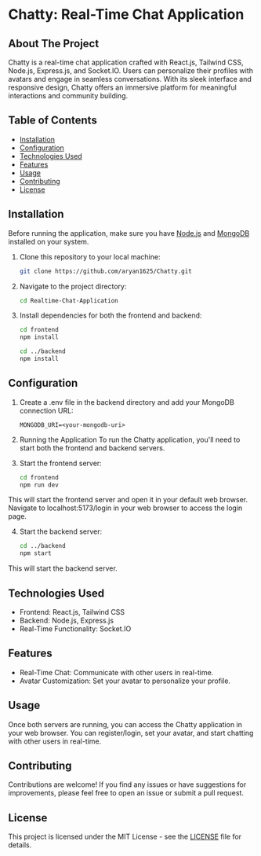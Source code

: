 # Chatty: Real-Time Chat Application

<!-- ABOUT THE PROJECT -->
## About The Project

Chatty is a real-time chat application crafted with React.js, Tailwind CSS, Node.js, Express.js, and Socket.IO. Users can personalize their profiles with avatars and engage in seamless conversations. With its sleek interface and responsive design, Chatty offers an immersive platform for meaningful interactions and community building.

## Table of Contents

- [Installation](#installation)
- [Configuration](#configuration)
- [Technologies Used](#technologies-used)
- [Features](#features)
- [Usage](#usage)
- [Contributing](#contributing)
- [License](#license)


## Installation

Before running the application, make sure you have [Node.js](https://nodejs.org/en/) and [MongoDB](https://www.mongodb.com/) installed on your system.

1. Clone this repository to your local machine:

   ```bash
   git clone https://github.com/aryan1625/Chatty.git

2. Navigate to the project directory:

   ```bash
   cd Realtime-Chat-Application
   ```

3. Install dependencies for both the frontend and backend:

   ```bash
   cd frontend
   npm install
   ```
   
   ```bash
   cd ../backend
   npm install
   ```

## Configuration

1. Create a .env file in the backend directory and add your MongoDB connection URL:
   ```.env
   MONGODB_URI=<your-mongodb-uri>
   ```

2. Running the Application
To run the Chatty application, you'll need to start both the frontend and backend servers.

3. Start the frontend server:

   ```bash
   cd frontend
   npm run dev
   ```

This will start the frontend server and open it in your default web browser.
Navigate to localhost:5173/login in your web browser to access the login page.

4. Start the backend server:

   ```bash
   cd ../backend
   npm start
   ```

This will start the backend server.

## Technologies Used
* Frontend: React.js, Tailwind CSS
* Backend: Node.js, Express.js
* Real-Time Functionality: Socket.IO

## Features
* Real-Time Chat: Communicate with other users in real-time.
* Avatar Customization: Set your avatar to personalize your profile.

## Usage
Once both servers are running, you can access the Chatty application in your web browser. You can register/login, set your avatar, and start chatting with other users in real-time.

## Contributing
Contributions are welcome! If you find any issues or have suggestions for improvements, please feel free to open an issue or submit a pull request.

## License
This project is licensed under the MIT License - see the [LICENSE](LICENSE) file for details.


